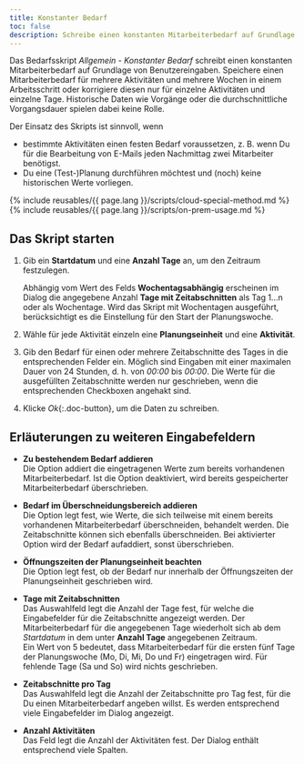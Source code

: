```yaml
---
title: Konstanter Bedarf
toc: false
description: Schreibe einen konstanten Mitarbeiterbedarf auf Grundlage von Benutzereingaben mithilfe des Skripts 'Allgemein - Konstanter Bedarf'
---
```


Das Bedarfsskript *Allgemein - Konstanter Bedarf* schreibt einen konstanten Mitarbeiterbedarf auf Grundlage von Benutzereingaben. Speichere einen Mitarbeiterbedarf für mehrere Aktivitäten und mehrere Wochen in einem Arbeitsschritt oder korrigiere diesen nur für einzelne Aktivitäten und einzelne Tage. Historische Daten wie Vorgänge oder die durchschnittliche Vorgangsdauer spielen dabei keine Rolle.

Der Einsatz des Skripts ist sinnvoll, wenn

* bestimmte Aktivitäten einen festen Bedarf voraussetzen, z. B. wenn Du für die Bearbeitung von E-Mails jeden Nachmittag zwei Mitarbeiter benötigst.
* Du eine (Test-)Planung durchführen möchtest und (noch) keine historischen Werte vorliegen.

<!-- @cadamini: I put these in comments because they were showing in EN. Pls show me how the "includes" work. -->
{% include reusables/{{ page.lang }}/scripts/cloud-special-method.md %} 
{% include reusables/{{ page.lang }}/scripts/on-prem-usage.md %}

## Das Skript starten 

1. Gib ein **Startdatum** und eine **Anzahl Tage** an, um den Zeitraum festzulegen.  

    Abhängig vom Wert des Felds **Wochentagsabhängig** erscheinen im Dialog die angegebene Anzahl **Tage mit Zeitabschnitten** als Tag 1...n oder als Wochentage. Wird das Skript mit Wochentagen ausgeführt, berücksichtigt es die Einstellung für den Start der Planungswoche.

2. Wähle für jede Aktivität einzeln eine **Planungseinheit** und eine **Aktivität**.

3. Gib den Bedarf für einen oder mehrere Zeitabschnitte des Tages in die entsprechenden Felder ein. Möglich sind Eingaben mit einer maximalen Dauer von 24 Stunden, d.&nbsp;h. von *00:00* bis *00:00*. Die Werte für die ausgefüllten Zeitabschnitte werden nur geschrieben, wenn die entsprechenden Checkboxen angehakt sind.

4. Klicke *Ok*{:.doc-button}, um die Daten zu schreiben.

## Erläuterungen zu weiteren Eingabefeldern

* **Zu bestehendem Bedarf addieren**  
  Die Option addiert die eingetragenen Werte zum bereits vorhandenen Mitarbeiterbedarf. Ist die Option deaktiviert, wird bereits gespeicherter Mitarbeiterbedarf überschrieben.

* **Bedarf im Überschneidungsbereich addieren**  
  Die Option legt fest, wie Werte, die sich teilweise mit einem bereits vorhandenen Mitarbeiterbedarf überschneiden, behandelt werden. Die Zeitabschnitte können sich ebenfalls überschneiden. Bei aktivierter Option wird der Bedarf aufaddiert, sonst überschrieben.

* **Öffnungszeiten der Planungseinheit beachten**  
  Die Option legt fest, ob der Bedarf nur innerhalb der Öffnungszeiten der Planungseinheit geschrieben wird.

* **Tage mit Zeitabschnitten**  
  Das Auswahlfeld legt die Anzahl der Tage fest, für welche die Eingabefelder für die Zeitabschnitte angezeigt werden. Der Mitarbeiterbedarf für die angegebenen Tage wiederholt sich ab dem *Startdatum* in dem unter **Anzahl Tage** angegebenen Zeitraum.  
  Ein Wert von 5 bedeutet, dass Mitarbeiterbedarf für die ersten fünf Tage der Planungswoche (Mo, Di, Mi, Do und Fr) eingetragen wird. Für fehlende Tage (Sa und So) wird nichts geschrieben.

* **Zeitabschnitte pro Tag**  
  Das Auswahlfeld legt die Anzahl der Zeitabschnitte pro Tag fest, für die Du einen Mitarbeiterbedarf angeben willst. Es werden entsprechend viele Eingabefelder im Dialog angezeigt.

* **Anzahl Aktivitäten**  
  Das Feld legt die Anzahl der Aktivitäten fest. Der Dialog enthält entsprechend viele Spalten.  
